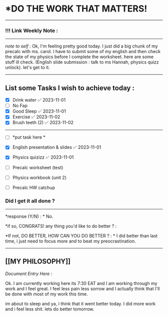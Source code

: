 
# *DO THE WORK THAT MATTERS!

--- 
### !!! Link Weekly Note : 
---
*note to self  :*
Ok, I'm feeling pretty good today. 
I just did a big chunk of my precalc with ms. carol. I have to submit some of my english and then check the state of my physics before I complete the worksheet. 
here are some stuff ill check. (English slide submission : talk to ms Hannah, physics quizz unlock).
let's get to it. 

___
## List some Tasks I wish to achieve today  :
- [x] Drink water ✅ 2023-11-01
- [ ] No Fap
- [x] Good Sleep ✅ 2023-11-01
- [x] Exercise ✅ 2023-11-02
- [x] Brush teeth (2) ✅ 2023-11-02
---
- [ ] *put task here *
- [x] English presentation & slides ✅ 2023-11-01
- [x] Physics quizizz ✅ 2023-11-01
- [ ] Precalc worksheet (test)
- [ ] Physics workbook (unit 2)
- [ ] Precalc HW catchup 


### Did I get it all done ? 
--- 
  *response (Y/N) : * No.
  
*if so, CONGRATS! 
any thing you'd like to do better ? : 
  
*If not, DO BETTER, 
HOW CAN YOU DO BETTER ?  : *     I did better than last time, i just need to focus more and to beat my preocrastination.

---


[[MY PHILOSOPHY]]
 ---
_Document Entry Here_ : 

Ok. I am currently working here its 7:30 EAT and I am working through my work and I feel great. I feel less pain less sorrow and I actually think that I'll be done with most of my work this time.

im about to sleep and ya, i think that it went better today. I did more work and i feel less shit. lets do better tomorrow.